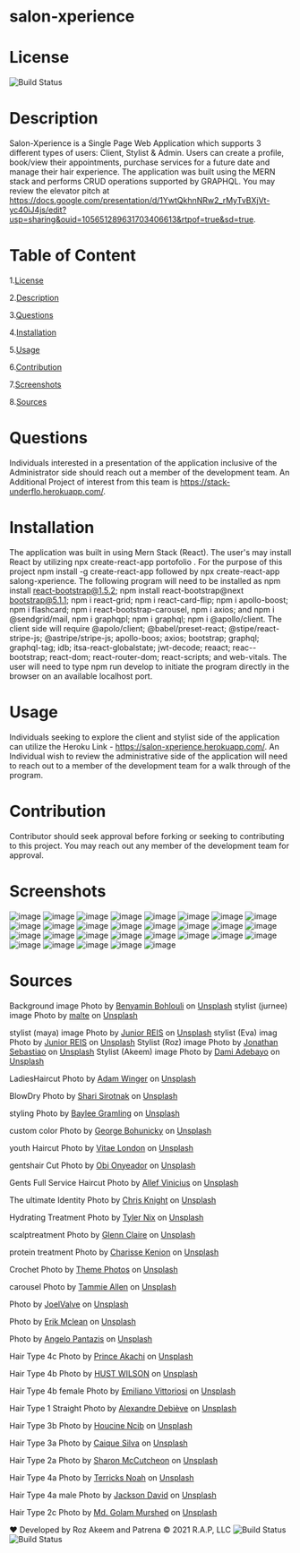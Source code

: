 # salon-xperience
 
# License
   
![Build Status](https://img.shields.io/github/license/nylesor28/salon-xperience)  


 # Description

Salon-Xperience  is a Single Page Web Application which supports 3 different types of users: Client, Stylist  & Admin. 
Users can create a profile, book/view their appointments, purchase services for a future date and manage their hair experience. 
The application was built using the MERN stack and  performs CRUD operations supported by GRAPHQL. You may review the elevator pitch at https://docs.google.com/presentation/d/1YwtQkhnNRw2_rMyTvBXjVt-yc40iJ4js/edit?usp=sharing&ouid=105651289631703406613&rtpof=true&sd=true.
  


 # Table of Content 
 1.[License](#License)

 2.[Description](#Description)

 3.[Questions](#Questions)

 4.[Installation](#Installation)

 5.[Usage](#Usage)

 6.[Contribution](#Contribution)

 7.[Screenshots](#Screenshots)

 8.[Sources](#Sources)

 # Questions  

 Individuals interested in a presentation of the application inclusive of the Administrator side should reach out a member of the development team. An Additional Project of interest from this team is  https://stack-underflo.herokuapp.com/.
 

 
# Installation
 The application was built in using Mern Stack (React).  The user's may install React by utilizing npx create-react-app portofolio <app name>. For the purpose of this project npm install -g create-react-app followed by npx create-react-app salong-xperience.  The following program will need to be installed as npm install react-bootstrap@1.5.2; npm install react-bootstrap@next bootstrap@5.1.1; npm i react-grid; npm i react-card-flip; npm i apollo-boost; npm i flashcard; npm i react-bootstrap-carousel, npm i axios; and npm i @sendgrid/mail, npm i graphqpl; npm i graphql; npm i @apollo/client.  The client side will require @apolo/client; @babel/preset-react; @stipe/react-stripe-js;
 @astripe/stripe-js; apollo-boos; axios; bootstrap; graphql; graphql-tag; idb; itsa-react-globalstate; jwt-decode; reaact; reac--bootstrap; react-dom; react-router-dom; react-scripts; and web-vitals. The user will need to type npm run develop to initiate the program directly in the browser on an available localhost port.

# Usage
 
 Individuals seeking to explore the client and stylist side of the application can utilize the Heroku Link - https://salon-xperience.herokuapp.com/.  An Individual wish to review the administrative side of the application will need to reach out to a member of the development team for a walk through of the program. 



# Contribution
Contributor should seek approval before forking or seeking to contributing to this project.  You may reach out any member of the development team for approval.
 

# Screenshots
![image](https://user-images.githubusercontent.com/83892241/139589088-9c470470-fb54-4529-b2f1-84d90e125a7e.png)
![image](https://user-images.githubusercontent.com/83892241/139589158-23f95b0e-58b6-43ad-a0d2-5239f756984c.png)
![image](https://user-images.githubusercontent.com/83892241/139589171-99ed09da-c7b7-4d12-ad02-137baecd90c1.png)
![image](https://user-images.githubusercontent.com/83892241/139589177-2c1c5527-a057-4007-99c5-cc97d5aae003.png)
![image](https://user-images.githubusercontent.com/83892241/139589198-bbb51cc7-9df4-41ed-9860-dd5c69c969b4.png)
![image](https://user-images.githubusercontent.com/83892241/139589236-970134a7-cb24-42f0-bfa9-fde7353e4aaf.png)
![image](https://user-images.githubusercontent.com/83892241/139589252-89d42273-7940-4786-9361-372bf71218dd.png)
![image](https://user-images.githubusercontent.com/83892241/139589270-70d91be3-43e0-43ea-9439-d414b98008be.png)
![image](https://user-images.githubusercontent.com/83892241/139589287-4523a3be-8ff1-4a70-a395-30a799d24ff8.png)
![image](https://user-images.githubusercontent.com/83892241/139589306-99dc2cd0-58c6-4e7b-ba41-a13779f7ab91.png)
![image](https://user-images.githubusercontent.com/83892241/139589313-92bd5b18-bdf0-43ec-84e2-80a00870ee09.png)
![image](https://user-images.githubusercontent.com/83892241/139589331-b7e460cb-3fdb-4a0c-b849-e053df3fea48.png)
![image](https://user-images.githubusercontent.com/83892241/139589344-388b7980-2a1c-4dbc-8303-edc5761d9270.png)
![image](https://user-images.githubusercontent.com/83892241/139589364-65471f71-928c-4290-bab8-c07c145ca989.png)
![image](https://user-images.githubusercontent.com/83892241/139589381-392e1863-a06b-4810-8282-2861374d6e34.png)
![image](https://user-images.githubusercontent.com/83892241/139589423-207a3d87-409d-443f-854a-f5c497118099.png)
![image](https://user-images.githubusercontent.com/83892241/139589473-dd3fb99e-9607-46fb-93fd-0207aa571347.png)
![image](https://user-images.githubusercontent.com/83892241/139589485-d465a82a-b432-4ee8-b12a-d11c1ce0f8ac.png)
![image](https://user-images.githubusercontent.com/83892241/139589533-2f32e414-bd3e-410c-a97b-b1b07edee4bc.png)
![image](https://user-images.githubusercontent.com/83892241/139589570-9bd773d5-b2e8-4a80-ba1e-5a8c26c8624a.png)
![image](https://user-images.githubusercontent.com/83892241/139589559-76de5470-430b-4561-87c1-fe9c61ea54fd.png)
![image](https://user-images.githubusercontent.com/83892241/139589586-9b42871e-4652-4f94-935f-63864eb77aea.png)
![image](https://user-images.githubusercontent.com/83892241/139589622-31d682b1-5080-491f-9fd9-80c91863f581.png)
![image](https://user-images.githubusercontent.com/83892241/139589669-4388f7aa-baa5-403d-8619-5bf859f9e6c3.png)
![image](https://user-images.githubusercontent.com/83892241/139589739-8e7f27b7-f4f2-487d-a080-02eb23f9fd2a.png)
![image](https://user-images.githubusercontent.com/83892241/139589748-fdbdf073-5df1-4102-ad65-5363da65cf37.png)
![image](https://user-images.githubusercontent.com/83892241/139589768-ff81ca2a-ce45-4f9a-8bf8-48720f7df116.png)
![image](https://user-images.githubusercontent.com/83892241/139589786-9b981f46-f940-477e-90d3-dc31c77cb3f4.png)
![image](https://user-images.githubusercontent.com/83892241/139589797-f9f89ecf-22eb-4326-a1fe-58cb20ac7471.png)

# Sources

Background image Photo by <a href="https://unsplash.com/@benyamin_bohlouli?utm_source=unsplash&utm_medium=referral&utm_content=creditCopyText">Benyamin Bohlouli</a> on <a href="https://unsplash.com/s/photos/salon-interior?utm_source=unsplash&utm_medium=referral&utm_content=creditCopyText">Unsplash</a>
stylist (jurnee) image Photo by <a href="https://unsplash.com/@maltephotos?utm_source=unsplash&utm_medium=referral&utm_content=creditCopyText">malte</a> on <a href="https://unsplash.com/s/photos/salon-hair?utm_source=unsplash&utm_medium=referral&utm_content=creditCopyText">Unsplash</a>

stylist (maya) image Photo by <a href="https://unsplash.com/@juniorreisfoto?utm_source=unsplash&utm_medium=referral&utm_content=creditCopyText">Junior REIS</a> on <a href="https://unsplash.com/s/photos/salon-hair?utm_source=unsplash&utm_medium=referral&utm_content=creditCopyText">Unsplash</a>
stylist (Eva) imag Photo by <a href="https://unsplash.com/@juniorreisfoto?utm_source=unsplash&utm_medium=referral&utm_content=creditCopyText">Junior REIS</a> on <a href="https://unsplash.com/s/photos/salon-hair?utm_source=unsplash&utm_medium=referral&utm_content=creditCopyText">Unsplash</a>
Stylist (Roz) image Photo by <a href="https://unsplash.com/@jsebastiao?utm_source=unsplash&utm_medium=referral&utm_content=creditCopyText">Jonathan Sebastiao</a> on <a href="https://unsplash.com/s/photos/salon-hair?utm_source=unsplash&utm_medium=referral&utm_content=creditCopyText">Unsplash</a>
Stylist (Akeem) image Photo by <a href="https://unsplash.com/@dammypayne?utm_source=unsplash&utm_medium=referral&utm_content=creditCopyText">Dami Adebayo</a> on <a href="https://unsplash.com/s/photos/salon-hair?utm_source=unsplash&utm_medium=referral&utm_content=creditCopyText">Unsplash</a>

LadiesHaircut Photo by <a href="https://unsplash.com/@awcreativeut?utm_source=unsplash&utm_medium=referral&utm_content=creditCopyText">Adam Winger</a> on <a href="https://unsplash.com/s/photos/salon-hair?utm_source=unsplash&utm_medium=referral&utm_content=creditCopyText">Unsplash</a>

 BlowDry Photo by <a href="https://unsplash.com/@sharisocial?utm_source=unsplash&utm_medium=referral&utm_content=creditCopyText">Shari Sirotnak</a> on <a href="https://unsplash.com/s/photos/salon-hair?utm_source=unsplash&utm_medium=referral&utm_content=creditCopyText">Unsplash</a>

  styling Photo by <a href="https://unsplash.com/@bayleejadegramling?utm_source=unsplash&utm_medium=referral&utm_content=creditCopyText">Baylee Gramling</a> on <a href="https://unsplash.com/s/photos/salon-hair?utm_source=unsplash&utm_medium=referral&utm_content=creditCopyText">Unsplash</a>

  custom color Photo by <a href="https://unsplash.com/@stuchy?utm_source=unsplash&utm_medium=referral&utm_content=creditCopyText">George Bohunicky</a> on <a href="https://unsplash.com/s/photos/salon-hair?utm_source=unsplash&utm_medium=referral&utm_content=creditCopyText">Unsplash</a>

  youth Haircut Photo by <a href="https://unsplash.com/@vitaelondon?utm_source=unsplash&utm_medium=referral&utm_content=creditCopyText">Vitae London</a> on <a href="https://unsplash.com/s/photos/salon-hair?utm_source=unsplash&utm_medium=referral&utm_content=creditCopyText">Unsplash</a>
  

  gentshair Cut Photo by <a href="https://unsplash.com/@thenewmalcolm?utm_source=unsplash&utm_medium=referral&utm_content=creditCopyText">Obi Onyeador</a> on <a href="https://unsplash.com/s/photos/salon-hair?utm_source=unsplash&utm_medium=referral&utm_content=creditCopyText">Unsplash</a>

  Gents Full Service Haircut Photo by <a href="https://unsplash.com/@seteph?utm_source=unsplash&utm_medium=referral&utm_content=creditCopyText">Allef Vinicius</a> on <a href="https://unsplash.com/s/photos/salon-hair?utm_source=unsplash&utm_medium=referral&utm_content=creditCopyText">Unsplash</a>
  
  The ultimate Identity Photo by <a href="https://unsplash.com/@chrisknight?utm_source=unsplash&utm_medium=referral&utm_content=creditCopyText">Chris Knight</a> on <a href="https://unsplash.com/s/photos/salon-hair?utm_source=unsplash&utm_medium=referral&utm_content=creditCopyText">Unsplash</a>
  
  Hydrating Treatment Photo by <a href="https://unsplash.com/@tylernixcreative?utm_source=unsplash&utm_medium=referral&utm_content=creditCopyText">Tyler Nix</a> on <a href="https://unsplash.com/s/photos/hair-products?utm_source=unsplash&utm_medium=referral&utm_content=creditCopyText">Unsplash</a>
  
  scalptreatment Photo by <a href="https://unsplash.com/@glennclaire?utm_source=unsplash&utm_medium=referral&utm_content=creditCopyText">Glenn Claire</a> on <a href="https://unsplash.com/s/photos/hair-products?utm_source=unsplash&utm_medium=referral&utm_content=creditCopyText">Unsplash</a>
  
  protein treatment Photo by <a href="https://unsplash.com/@charissek?utm_source=unsplash&utm_medium=referral&utm_content=creditCopyText">Charisse Kenion</a> on <a href="https://unsplash.com/s/photos/hair-products?utm_source=unsplash&utm_medium=referral&utm_content=creditCopyText">Unsplash</a>
  
  Crochet Photo by <a href="https://unsplash.com/@themephotos?utm_source=unsplash&utm_medium=referral&utm_content=creditCopyText">Theme Photos</a> on <a href="https://unsplash.com/s/photos/hair-products?utm_source=unsplash&utm_medium=referral&utm_content=creditCopyText">Unsplash</a>
  
  carousel Photo by <a href="https://unsplash.com/@tammeallen?utm_source=unsplash&utm_medium=referral&utm_content=creditCopyText">Tammie Allen</a> on <a href="https://unsplash.com/s/photos/braids?utm_source=unsplash&utm_medium=referral&utm_content=creditCopyText">Unsplash</a>
  
  Photo by <a href="https://unsplash.com/@joelvalve?utm_source=unsplash&utm_medium=referral&utm_content=creditCopyText">JoelValve</a> on <a href="https://unsplash.com/s/photos/braids?utm_source=unsplash&utm_medium=referral&utm_content=creditCopyText">Unsplash</a>
  
  Photo by <a href="https://unsplash.com/@introspectivedsgn?utm_source=unsplash&utm_medium=referral&utm_content=creditCopyText">Erik Mclean</a> on <a href="https://unsplash.com/s/photos/braids?utm_source=unsplash&utm_medium=referral&utm_content=creditCopyText">Unsplash</a>
  
  Photo by <a href="https://unsplash.com/@angelopantazis?utm_source=unsplash&utm_medium=referral&utm_content=creditCopyText">Angelo Pantazis</a> on <a href="https://unsplash.com/s/photos/hairstyles?utm_source=unsplash&utm_medium=referral&utm_content=creditCopyText">Unsplash</a>
  
Hair Type 4c Photo by <a href="https://unsplash.com/@princearkman?utm_source=unsplash&utm_medium=referral&utm_content=creditCopyText">Prince Akachi</a> on <a href="https://unsplash.com/s/photos/hair-types?utm_source=unsplash&utm_medium=referral&utm_content=creditCopyText">Unsplash</a>

Hair Type 4b Photo by <a href="https://unsplash.com/@hustwilson?utm_source=unsplash&utm_medium=referral&utm_content=creditCopyText">HUST WILSON</a> on <a href="https://unsplash.com/s/photos/hair-types?utm_source=unsplash&utm_medium=referral&utm_content=creditCopyText">Unsplash</a>

Hair Type 4b female Photo by <a href="https://unsplash.com/@emilianovittoriosi?utm_source=unsplash&utm_medium=referral&utm_content=creditCopyText">Emiliano Vittoriosi</a> on <a href="https://unsplash.com/s/photos/hair-types?utm_source=unsplash&utm_medium=referral&utm_content=creditCopyText">Unsplash</a>


Hair Type 1 Straight Photo by <a href="https://unsplash.com/@alexkixa?utm_source=unsplash&utm_medium=referral&utm_content=creditCopyText">Alexandre Debiève</a> on <a href="https://unsplash.com/s/photos/hair-types?utm_source=unsplash&utm_medium=referral&utm_content=creditCopyText">Unsplash</a>
  

Hair Type 3b Photo by <a href="https://unsplash.com/@houcinencibphotography?utm_source=unsplash&utm_medium=referral&utm_content=creditCopyText">Houcine Ncib</a> on <a href="https://unsplash.com/s/photos/hair-types?utm_source=unsplash&utm_medium=referral&utm_content=creditCopyText">Unsplash</a>

Hair Type 3a Photo by <a href="https://unsplash.com/@caiqueportraits?utm_source=unsplash&utm_medium=referral&utm_content=creditCopyText">Caique Silva</a> on <a href="https://unsplash.com/s/photos/hair-types?utm_source=unsplash&utm_medium=referral&utm_content=creditCopyText">Unsplash</a>

Hair Type 2a Photo by <a href="https://unsplash.com/@sharonmccutcheon?utm_source=unsplash&utm_medium=referral&utm_content=creditCopyText">Sharon McCutcheon</a> on <a href="https://unsplash.com/s/photos/hair-types?utm_source=unsplash&utm_medium=referral&utm_content=creditCopyText">Unsplash</a>
  
Hair Type 4a Photo by <a href="https://unsplash.com/@major001?utm_source=unsplash&utm_medium=referral&utm_content=creditCopyText">Terricks Noah</a> on <a href="https://unsplash.com/s/photos/hair-types?utm_source=unsplash&utm_medium=referral&utm_content=creditCopyText">Unsplash</a>


Hair Type 4a male Photo by <a href="https://unsplash.com/@jacksondavid?utm_source=unsplash&utm_medium=referral&utm_content=creditCopyText">Jackson David</a> on <a href="https://unsplash.com/s/photos/hair-types?utm_source=unsplash&utm_medium=referral&utm_content=creditCopyText">Unsplash</a>


Hair Type 2c Photo by <a href="https://unsplash.com/@glm_murshed?utm_source=unsplash&utm_medium=referral&utm_content=creditCopyText">Md. Golam Murshed</a> on <a href="https://unsplash.com/s/photos/hair-types?utm_source=unsplash&utm_medium=referral&utm_content=creditCopyText">Unsplash</a>

  

❤️ Developed by Roz Akeem and Patrena &copy; 2021 R.A.P, LLC
![Build Status](https://img.shields.io/github/languages/top/Patrena94/stack-underflow)  
![Build Status](https://img.shields.io/github/languages/count/nylesor28/salon-xperience) 









  